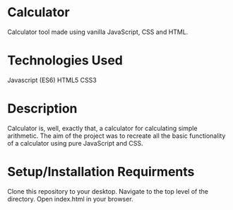 # Calculator

Calculator tool made using vanilla JavaScript, CSS and HTML.

# Technologies Used

Javascript (ES6)
HTML5
CSS3

# Description

Calculator is, well, exactly that, a calculator for calculating simple arithmetic. The aim of the project was to recreate all the basic functionality of a calculator using pure JavaScript and CSS.

# Setup/Installation Requirments

Clone this repository to your desktop.
Navigate to the top level of the directory.
Open index.html in your browser.
